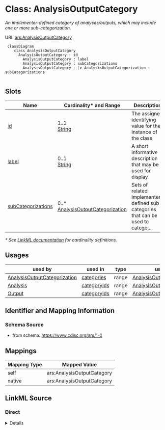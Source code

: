 # Class: AnalysisOutputCategory

_An implementer-defined category of analyses/outputs, which may include one or more sub-categorization._




URI: [ars:AnalysisOutputCategory](https://www.cdisc.org/ars/1-0/AnalysisOutputCategory)




```mermaid
 classDiagram
    class AnalysisOutputCategory
      AnalysisOutputCategory : id
        AnalysisOutputCategory : label
        AnalysisOutputCategory : subCategorizations
        AnalysisOutputCategory --|> AnalysisOutputCategorization : subCategorizations
        
```


<!-- no inheritance hierarchy -->


## Slots

| Name | Cardinality* and Range | Description | Inheritance |
| ---  | --- | --- | --- |
| [id](id.md) | 1..1 <br/> [String](String.md) | The assigned identifying value for the instance of the class | direct |
| [label](label.md) | 0..1 <br/> [String](String.md) | A short informative description that may be used for display | direct |
| [subCategorizations](subCategorizations.md) | 0..* <br/> [AnalysisOutputCategorization](AnalysisOutputCategorization.md) | Sets of related implementer-defined sub-categories that can be used to catego... | direct |

_* See [LinkML documentation](https://linkml.io/linkml/schemas/slots.html#slot-cardinality) for cardinality definitions._




## Usages

| used by | used in | type | used |
| ---  | --- | --- | --- |
| [AnalysisOutputCategorization](AnalysisOutputCategorization.md) | [categories](categories.md) | range | [AnalysisOutputCategory](AnalysisOutputCategory.md) |
| [Analysis](Analysis.md) | [categoryIds](categoryIds.md) | range | [AnalysisOutputCategory](AnalysisOutputCategory.md) |
| [Output](Output.md) | [categoryIds](categoryIds.md) | range | [AnalysisOutputCategory](AnalysisOutputCategory.md) |






## Identifier and Mapping Information







### Schema Source


* from schema: https://www.cdisc.org/ars/1-0





## Mappings

| Mapping Type | Mapped Value |
| ---  | ---  |
| self | ars:AnalysisOutputCategory |
| native | ars:AnalysisOutputCategory |





## LinkML Source

<!-- TODO: investigate https://stackoverflow.com/questions/37606292/how-to-create-tabbed-code-blocks-in-mkdocs-or-sphinx -->

### Direct

<details>
```yaml
name: AnalysisOutputCategory
description: An implementer-defined category of analyses/outputs, which may include
  one or more sub-categorization.
from_schema: https://www.cdisc.org/ars/1-0
rank: 1000
slots:
- id
- label
- subCategorizations

```
</details>

### Induced

<details>
```yaml
name: AnalysisOutputCategory
description: An implementer-defined category of analyses/outputs, which may include
  one or more sub-categorization.
from_schema: https://www.cdisc.org/ars/1-0
rank: 1000
attributes:
  id:
    name: id
    description: The assigned identifying value for the instance of the class.
    from_schema: https://www.cdisc.org/ars/1-0
    rank: 1000
    identifier: true
    alias: id
    owner: AnalysisOutputCategory
    domain_of:
    - ReportingEvent
    - ReferenceDocument
    - TerminologyExtension
    - SponsorTerm
    - AnalysisOutputCategorization
    - AnalysisOutputCategory
    - AnalysisSet
    - DataSubset
    - GroupingFactor
    - Group
    - AnalysisMethod
    - Operation
    - ReferencedOperationRelationship
    - Analysis
    - DisplaySubSection
    - Output
    - OutputDisplay
    range: string
    required: true
  label:
    name: label
    description: A short informative description that may be used for display.
    from_schema: https://www.cdisc.org/ars/1-0
    rank: 1000
    alias: label
    owner: AnalysisOutputCategory
    domain_of:
    - AnalysisOutputCategorization
    - AnalysisOutputCategory
    - AnalysisSet
    - DataSubset
    - GroupingFactor
    - Group
    - AnalysisMethod
    - PageRef
    - Operation
    range: string
  subCategorizations:
    name: subCategorizations
    description: Sets of related implementer-defined sub-categories that can be used
      to categorize analyses or outputs.
    from_schema: https://www.cdisc.org/ars/1-0
    rank: 1000
    multivalued: true
    alias: subCategorizations
    owner: AnalysisOutputCategory
    domain_of:
    - AnalysisOutputCategory
    range: AnalysisOutputCategorization
    inlined: true
    inlined_as_list: true

```
</details>